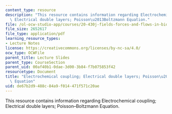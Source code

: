 ```yaml
---
content_type: resource
description: "This resource contains information regarding Electrochemical coupling;\
  \ Electrical double layers; Poisson\u2013Boltzmann Equation."
file: /ol-ocw-studio-app/courses/20-430j-fields-forces-and-flows-in-biological-systems-fall-2015/de67b2d9488c84a9f014471f571c20ae_MIT20_430JF15_Lecture11.pdf
file_size: 2652617
file_type: application/pdf
learning_resource_types:
- Lecture Notes
license: https://creativecommons.org/licenses/by-nc-sa/4.0/
ocw_type: OCWFile
parent_title: Lecture Slides
parent_type: CourseSection
parent_uid: 00af40b1-0dae-3d00-3b84-f7b075853f42
resourcetype: Document
title: "Electrochemical coupling; Electrical double layers; Poisson\u2013Boltzmann\
  \ Equation"
uid: de67b2d9-488c-84a9-f014-471f571c20ae
---
```

This resource contains information regarding Electrochemical coupling; Electrical double layers; Poisson–Boltzmann Equation.